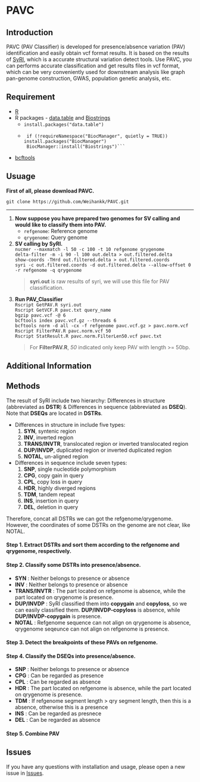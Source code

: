 # **PAVC**
## **Introduction**
PAVC (PAV Classifier) is developed for presence/absence variation (PAV) identification and easily obtain vcf format results. It is based on the results of [SyRI](https://github.com/schneebergerlab/syri), which is a accurate structural variation detect tools. Use PAVC, you can performs accurate classification and get results files in vcf format, which can be very conveniently used for downstream analysis like graph pan-genome construction, GWAS, population genetic analysis, etc.
## **Requirement**
 - [R](https://www.r-project.org/)
 - R packages - [data.table](https://github.com/Rdatatable/data.table) and [Biostrings](https://www.bioconductor.org/packages/release/bioc/html/Biostrings.html)
   - `install.packages("data.table")`
   - ```
      if (!requireNamespace("BiocManager", quietly = TRUE)) install.packages("BiocManager")  
      BiocManager::install("Biostrings")```
 - [bcftools](http://www.htslib.org/download/)

## **Usuage**
**First of all, please download PAVC.**

`git clone https://github.com/Weihankk/PAVC.git`

--------------------------------------------------
1. **Now suppose you have prepared two genomes for SV calling and would like to classify them into PAV.**
   - `refgenome`: Reference genome
   - `qrygenome`: Query genome
2. **SV calling by SyRI.**  
   `nucmer --maxmatch -l 50 -c 100 -t 10 refgenome qrygenome`  
   `delta-filter -m -i 90 -l 100 out.delta > out.filtered.delta`  
   `show-coords -THrd out.filtered.delta > out.filtered.coords`  
   `syri -c out.filtered.coords -d out.filtered.delta --allow-offset 0 -r refgenome -q qrygenome`
   > **syri.out** is raw results of syri, we will use this file for PAV classification.
3. **Run PAV_Classifier**  
   `Rscript GetPAV.R syri.out`  
   `Rscript GetVCF.R pavc.txt query_name`  
   `bgzip pavc.vcf -@ 6`  
   `bcftools index pavc.vcf.gz --threads 6`  
   `bcftools norm -d all -cx -f refgenome pavc.vcf.gz > pavc.norm.vcf`  
   `Rscript FilterPAV.R pavc.norm.vcf 50`  
   `Rscript StatResult.R pavc.norm.FilterLen50.vcf pavc.txt` 
   > For **FilterPAV.R**, _50_ indicated only keep PAV with length >= 50bp.


## **Additional Information**
## Methods
The result of SyRI include two hierarchy: Differences in structure (abbreviated as **DSTR**) & Differences in sequence (abbreviated as **DSEQ**). Note that **DSEQs** are located in **DSTRs**.
- Differences in structure in include five types:
  1. **SYN**, syntenic region
  2. **INV**, inverted region
  3. **TRANS/INVTR**, translocated region or inverted translocated region
  4. **DUP/INVDP**, duplicated region or inverted duplicated region
  5. **NOTAL**, un-aligned region
- Differences in sequence include seven types:
  1. **SNP**, single nucleotide polymorphism
  2. **CPG**, copy gain in query
  3. **CPL**, copy loss in query
  4. **HDR**, highly diverged regions
  5. **TDM**, tandem repeat
  6. **INS**, insertion in query
  7. **DEL**, deletion in query

Therefore, concat all DSTRs we can got the refgenome/qrygenome. However, the coordinates of some DSTRs on the genome are not clear, like NOTAL. 

#### Step 1. Extract DSTRs and sort them according to the refgenome and qrygenome, respectively.
#### Step 2. Classify some DSTRs into presence/absence.
- **SYN** : Neither belongs to presence or absence
- **INV** : Neither belongs to presence or absence
- **TRANS/INVTR** : The part located on refgenome is absence, while the part located on qrygenome is presence.
- **DUP/INVDP** : SyRI classified them into **copygain** and **copyloss**, so we can easily classified them. **DUP/INVDP-copyloss** is absence, while **DUP/INVDP-copygain** is presence.
- **NOTAL** : Refgenome sequence can not align on qrygenome is absence, qrygenome seqeunce can not align on refgenome is presence.
#### Step 3. Detect the breakpoints of these PAVs on refgenome.
#### Step 4. Classify the DSEQs into presence/absence.
- **SNP** : Neither belongs to presence or absence
- **CPG** : Can be regarded as presence
- **CPL** : Can be regarded as absence
- **HDR** : The part located on refgenome is absence, while the part located on qrygenome is presence.
- **TDM** : If refgenome segment length > qry segment length, then this is a absence, otherwise this is a presence
- **INS** : Can be regarded as presnece
- **DEL** : Can be regarded as absence
#### Step 5. Combine PAV


## **Issues**
If you have any questions with installation and usage, please open a new issue in [Issues](https://github.com/Weihankk/PAVC/issues).
